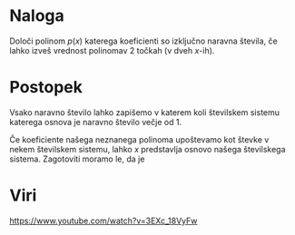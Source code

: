 # Naloga
Določi polinom $p(x)$ katerega koeficienti so izključno naravna števila, če lahko izveš vrednost polinomav 2 točkah (v dveh $x$-ih). 
# Postopek
Vsako naravno število lahko zapišemo v katerem koli številskem sistemu katerega osnova je naravno število večje od 1. 

Če koeficiente našega neznanega polinoma upoštevamo kot števke v nekem številskem sistemu, lahko $x$ predstavlja osnovo našega številskega sistema. Zagotoviti moramo le, da je 

# Viri
https://www.youtube.com/watch?v=3EXc_18VyFw